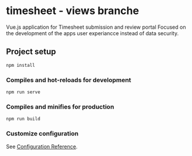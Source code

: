 # timesheet - views branche 
Vue.js application for Timesheet submission and review portal
Focused on the development of the apps user experiancce instead of data security.


## Project setup
```
npm install
```

### Compiles and hot-reloads for development
```
npm run serve
```

### Compiles and minifies for production
```
npm run build
```

### Customize configuration
See [Configuration Reference](https://cli.vuejs.org/config/).
